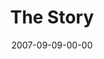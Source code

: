 ---
layout: message
category: message
series: "Love Sex"
title: "The Story"
date: 2007-09-09-00-00
message_id: 2
sc-permalink-url: "http://soundcloud.com/crdschurch/the-story"
audio: "http://s3.amazonaws.com/crossroads-media/messages/audio/LoveSex_01_The_Story_09-09-07_Tome.mp3"
audio-duration: "42:53"
tag: 
 - test
 - flv
 - marriage
 - dating
 - tome
explicit: false
---